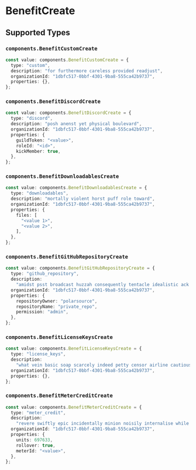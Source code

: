 # BenefitCreate


## Supported Types

### `components.BenefitCustomCreate`

```typescript
const value: components.BenefitCustomCreate = {
  type: "custom",
  description: "for furthermore careless provided readjust",
  organizationId: "1dbfc517-0bbf-4301-9ba8-555ca42b9737",
  properties: {},
};
```

### `components.BenefitDiscordCreate`

```typescript
const value: components.BenefitDiscordCreate = {
  type: "discord",
  description: "posh anenst yet physical boulevard",
  organizationId: "1dbfc517-0bbf-4301-9ba8-555ca42b9737",
  properties: {
    guildToken: "<value>",
    roleId: "<id>",
    kickMember: true,
  },
};
```

### `components.BenefitDownloadablesCreate`

```typescript
const value: components.BenefitDownloadablesCreate = {
  type: "downloadables",
  description: "mortally violent horst puff role toward",
  organizationId: "1dbfc517-0bbf-4301-9ba8-555ca42b9737",
  properties: {
    files: [
      "<value 1>",
      "<value 2>",
    ],
  },
};
```

### `components.BenefitGitHubRepositoryCreate`

```typescript
const value: components.BenefitGitHubRepositoryCreate = {
  type: "github_repository",
  description:
    "amidst psst broadcast huzzah consequently tentacle idealistic ack hard-to-find boohoo",
  organizationId: "1dbfc517-0bbf-4301-9ba8-555ca42b9737",
  properties: {
    repositoryOwner: "polarsource",
    repositoryName: "private_repo",
    permission: "admin",
  },
};
```

### `components.BenefitLicenseKeysCreate`

```typescript
const value: components.BenefitLicenseKeysCreate = {
  type: "license_keys",
  description:
    "what vein basic soap scarcely indeed petty censor airline cautiously",
  organizationId: "1dbfc517-0bbf-4301-9ba8-555ca42b9737",
  properties: {},
};
```

### `components.BenefitMeterCreditCreate`

```typescript
const value: components.BenefitMeterCreditCreate = {
  type: "meter_credit",
  description:
    "revere swiftly epic incidentally minion noisily internalise while braid",
  organizationId: "1dbfc517-0bbf-4301-9ba8-555ca42b9737",
  properties: {
    units: 697633,
    rollover: true,
    meterId: "<value>",
  },
};
```

